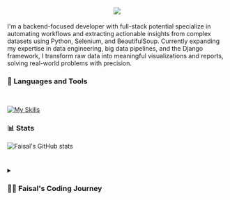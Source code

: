 <h1 align="center">
    <img src="https://readme-typing-svg.herokuapp.com/?font=Righteous&size=35&center=true&vCenter=true&width=500&height=70&duration=4000&lines=Hi+There!+👋;+I'm+Faisal+Rafiq!;" />
</h1>

I'm a backend-focused developer with full-stack potential specialize in automating workflows and extracting actionable insights from complex datasets using Python, Selenium, and BeautifulSoup. Currently expanding my expertise in data engineering, big data pipelines, and the Django framework, I transform raw data into meaningful visualizations and reports, solving real-world problems with precision.
<br />

### 🧰 Languages and Tools
<br />

[![My Skills](https://skillicons.dev/icons?i=py,sklearn,selenium,tensorflow,ubuntu,js,html,css,c,django,docker,linux,netlify,rust,cpp)](https://skillicons.dev)


### 📊 Stats 


![Faisal's GitHub stats](https://github-readme-stats.vercel.app/api?username=faisalrafiq031&show_icons=true&theme=gruvbox)

#
<details>
 <summary><h3>👨‍💻 Faisal's Coding Journey</h3></summary>
   I started learning to code as a student in 2020, beginning with HTML, then CSS, and basic JavaScript. During this time, I built several basic-level frontend projects, including a weather app, YouTube clone, Netflix clone, and LMS clone, which gave me a strong foundation in web development.

As a computer science student, I also dabbled in C and C++ basics, further deepening my understanding of programming fundamentals.

In 2024, my journey took a new direction as I started learning Python scripting. I quickly dived into web scraping and began exploring tools and technologies like Docker, Airflow, Apache Spark, MSSQL, Power BI, Matplotlib, and Streamlit, integrating these skills to create end-to-end solutions with MSSQL.

Now, I’ve set my sights on mastering the Django framework, expanding my capabilities in web application development. My journey is far from over, but each step has brought me closer to becoming the developer I aspire to be. The best is yet to come.
</details>
